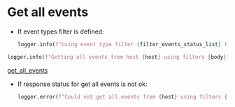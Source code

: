 # Get all events

* If event types filter is defined:
  ```python
  logger.info(f"Using event type filter {filter_events_status_list} to get all events from host {host}")
  ```

```python
logger.info(f"Getting all events from host {host} using filters {body}")
```

[get_all_events](../../clients/velocloud_client/get_all_events.md)

* If response status for get all events is not ok:
  ```python
  logger.error(f"Could not get all events from {host} using filters {body}. Response: {response}")
  ```